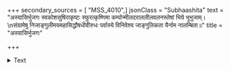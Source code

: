 +++
secondary_sources = [ "MSS_4010",]
jsonClass = "Subhaashita"
text = "अस्यासिर्भुजगः स्वकोशसुषिराकृष्टः स्फुरत्कृष्णिमा कम्पोन्मीलदराललीलवलनस्तेषां भिये भूभुजाम्।  \nसंग्रामेषु निजाङ्गुलीमयमहासिद्धौषधीवीरुधः पर्वास्ये विनिवेश्य जाङ्गुलिकता यैर्नाम नालम्बिता॥"
title = "अस्यासिर्भुजगः"

+++

<details><summary>Text</summary>

अस्यासिर्भुजगः स्वकोशसुषिराकृष्टः स्फुरत्कृष्णिमा कम्पोन्मीलदराललीलवलनस्तेषां भिये भूभुजाम्।  
संग्रामेषु निजाङ्गुलीमयमहासिद्धौषधीवीरुधः पर्वास्ये विनिवेश्य जाङ्गुलिकता यैर्नाम नालम्बिता॥
</details>
